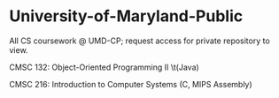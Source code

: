 # University-of-Maryland-Public
All CS coursework @ UMD-CP; request access for private repository to view.

CMSC 132: Object-Oriented Programming II    \t(Java)

CMSC 216: Introduction to Computer Systems  (C, MIPS Assembly)
